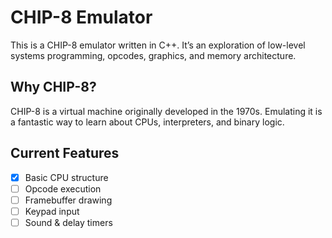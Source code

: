 # CHIP-8 Emulator

This is a CHIP-8 emulator written in C++. It’s an exploration of low-level systems programming, opcodes, graphics, and memory architecture.

## Why CHIP-8?
CHIP-8 is a virtual machine originally developed in the 1970s. Emulating it is a fantastic way to learn about CPUs, interpreters, and binary logic.

## Current Features
- [x] Basic CPU structure
- [ ] Opcode execution
- [ ] Framebuffer drawing
- [ ] Keypad input
- [ ] Sound & delay timers
